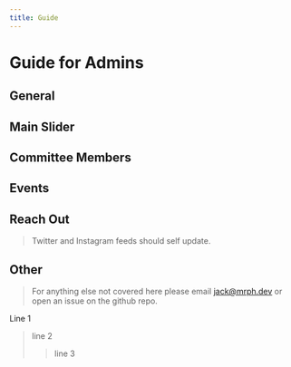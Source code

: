 ```yaml
---
title: Guide
---
```

# **Guide for Admins**

## General

## Main Slider

## Committee Members

## Events

## Reach Out

> Twitter and Instagram feeds should self update.

## Other

> For anything else not covered here please email jack@mrph.dev or open an issue on the github repo.

Line 1
> line 2 
>> line 3